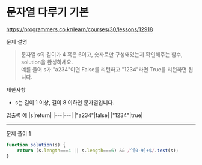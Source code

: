 # 문자열 다루기 기본
https://programmers.co.kr/learn/courses/30/lessons/12918

문제 설명
> 문자열 s의 길이가 4 혹은 6이고, 숫자로만 구성돼있는지 확인해주는 함수, solution을 완성하세요.\
예를 들어 s가 "a234"이면 False를 리턴하고 "1234"라면 True를 리턴하면 됩니다.

제한사항
+ s는 길이 1 이상, 길이 8 이하인 문자열입니다.

입출력 예
|s|return|
|---|---|
|"a234"|false|
|"1234"|true|

------------------------

문제 풀이 1
```javascript
function solution(s) {
	return (s.length===4 || s.length===6) && /^[0-9]+$/.test(s);
}
```